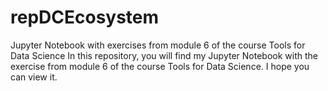 # repDCEcosystem
Jupyter Notebook with exercises from module 6 of the course Tools for Data Science
In this repository, you will find my Jupyter Notebook with the exercise from module 6 of the course Tools for Data Science. I hope you can view it.
